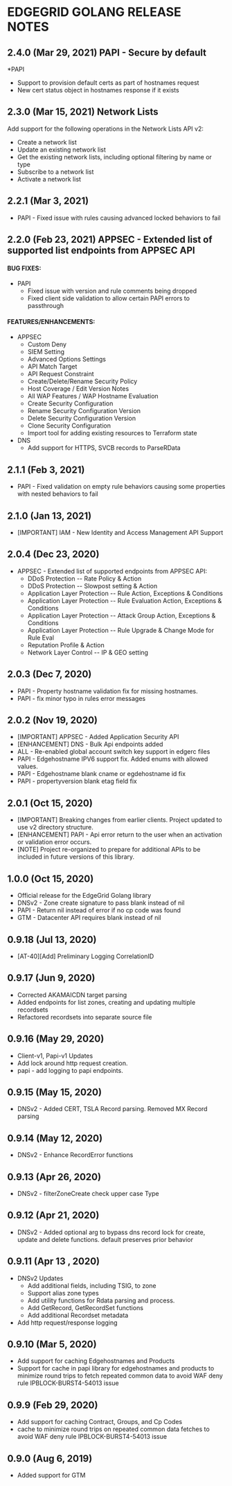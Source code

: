 # EDGEGRID GOLANG RELEASE NOTES

## 2.4.0 (Mar 29, 2021) PAPI - Secure by default
*PAPI
   * Support to provision default certs as part of hostnames request
   * New cert status object in hostnames response if it exists

## 2.3.0 (Mar 15, 2021) Network Lists

Add support for the following operations in the Network Lists API v2:

* Create a network list
* Update an existing network list
* Get the existing network lists, including optional filtering by name or type
* Subscribe to a network list
* Activate a network list

## 2.2.1 (Mar 3, 2021)
* PAPI - Fixed issue with rules causing advanced locked behaviors to fail

## 2.2.0 (Feb 23, 2021) APPSEC - Extended list of supported list endpoints from APPSEC API

#### BUG FIXES:
* PAPI
    * Fixed issue with version and rule comments being dropped
    * Fixed client side validation to allow certain PAPI errors to passthrough

#### FEATURES/ENHANCEMENTS:
* APPSEC
    * Custom Deny
    * SIEM Setting
    * Advanced Options Settings
    * API Match Target
    * API Request Constraint
    * Create/Delete/Rename Security Policy
    * Host Coverage / Edit Version Notes
    * All WAP Features / WAP Hostname Evaluation
    * Create Security Configuration
    * Rename Security Configuration Version
    * Delete Security Configuration Version
    * Clone Security Configuration
    * Import tool for adding existing resources to Terraform state
* DNS
    * Add support for HTTPS, SVCB records to ParseRData

## 2.1.1 (Feb 3, 2021)
* PAPI - Fixed validation on empty rule behaviors causing some properties with nested behaviors to fail

## 2.1.0 (Jan 13, 2021)
* [IMPORTANT] IAM - New Identity and Access Management API Support

## 2.0.4 (Dec 23, 2020)
* APPSEC - Extended list of supported endpoints from APPSEC API:
  * DDoS Protection -- Rate Policy & Action
  * DDoS Protection -- Slowpost setting & Action
  * Application Layer Protection -- Rule Action, Exceptions & Conditions
  * Application Layer Protection -- Rule Evaluation Action, Exceptions & Conditions
  * Application Layer Protection -- Attack Group Action, Exceptions & Conditions
  * Application Layer Protection -- Rule Upgrade & Change Mode for Rule Eval
  * Reputation Profile & Action
  * Network Layer Control -- IP & GEO setting

## 2.0.3 (Dec 7, 2020)
* PAPI - Property hostname validation fix for missing hostnames.  
* PAPI - fix minor typo in rules error messages

## 2.0.2 (Nov 19, 2020)
* [IMPORTANT] APPSEC - Added Application Security API
* [ENHANCEMENT] DNS - Bulk Api endpoints added
* ALL - Re-enabled global account switch key support in edgerc files
* PAPI - Edgehostname IPV6 support fix.  Added enums with allowed values.
* PAPI - Edgehostname blank cname or egdehostname id fix
* PAPI - propertyversion blank etag field fix

## 2.0.1 (Oct 15, 2020)
* [IMPORTANT] Breaking changes from earlier clients. Project updated to use v2 directory structure.
* [ENHANCEMENT] PAPI - Api error return to the user when an activation or validation error occurs.
* [NOTE] Project re-organized to prepare for additional APIs to be included in future versions of this library.

## 1.0.0 (Oct 15, 2020)
* Official release for the EdgeGrid Golang library
* DNSv2 - Zone create signature to pass blank instead of nil
* PAPI - Return nil instead of error if no cp code was found
* GTM - Datacenter API requires blank instead of nil 

## 0.9.18 (Jul 13, 2020)
* [AT-40][Add] Preliminary Logging CorrelationID

## 0.9.17 (Jun 9, 2020)
* Corrected AKAMAICDN target parsing
* Added endpoints for list zones, creating and updating multiple recordsets
* Refactored recordsets into separate source file

## 0.9.16 (May 29, 2020)
* Client-v1, Papi-v1 Updates
* Add lock around http request creation. 
* papi - add logging to papi endpoints.

## 0.9.15 (May 15, 2020)
* DNSv2 - Added CERT, TSLA Record parsing. Removed MX Record parsing

## 0.9.14 (May 12, 2020)
* DNSv2 - Enhance RecordError functions

## 0.9.13 (Apr 26, 2020)
* DNSv2 - filterZoneCreate check upper case Type

## 0.9.12 (Apr 21, 2020)
* DNSv2 - Added optional arg to bypass dns record lock for create, update and delete functions. default preserves prior behavior

## 0.9.11 (Apr 13 , 2020)
* DNSv2 Updates
  * Add additional fields, including TSIG, to zone
  * Support alias zone types
  * Add utility functions for Rdata parsing and process.
  * Add GetRecord, GetRecordSet functions
  * Add additional Recordset metadata
* Add http request/response logging

## 0.9.10 (Mar 5, 2020)
* Add support for caching Edgehostnames and Products
* Support for cache in papi library for edgehostnames and products to minimize round trips to fetch repeated common data to avoid
  WAF deny rule IPBLOCK-BURST4-54013 issue

## 0.9.9 (Feb 29, 2020)
* Add support for caching Contract, Groups, and Cp Codes
* cache to minimize round trips on repeated common data fetches to avoid
  WAF deny rule IPBLOCK-BURST4-54013 issue

## 0.9.0 (Aug 6, 2019)
* Added support for GTM

